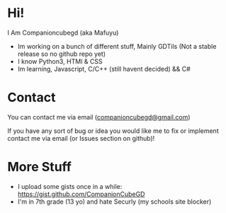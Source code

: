 # Hi!
I Am Companioncubegd (aka Mafuyu) 

- Im working on a bunch of different stuff, Mainly GDTils (Not a stable release so no github repo yet)
- I know Python3, HTMl & CSS
- Im learning, Javascript, C/C++ (still havent decided) && C#

# Contact
You can contact me via email (companioncubegd@gmail.com)

If you have any sort of bug or idea you would like me to fix or implement contact me via email (or Issues section on github)!


# More Stuff
- I upload some gists once in a while: https://gist.github.com/CompanionCubeGD
- I'm in 7th grade (13 yo) and hate Securly (my schools site blocker)
